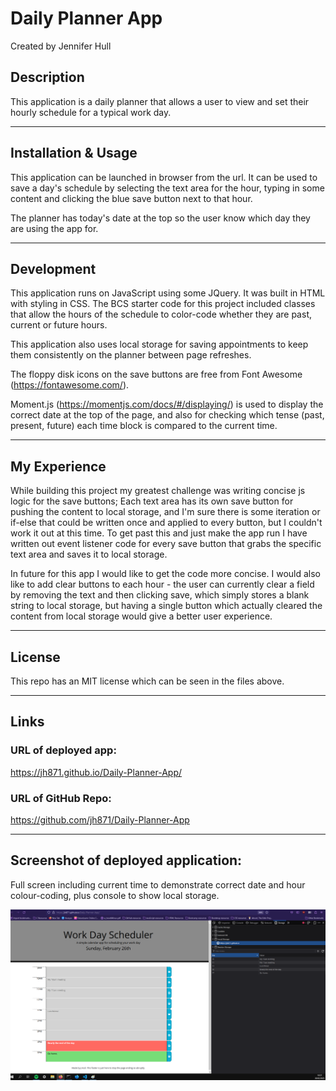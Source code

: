 # Daily Planner App
Created by Jennifer Hull


## Description
This application is a daily planner that allows a user to view and set their hourly schedule for a typical work day.


------
## Installation & Usage
This application can be launched in browser from the url. It can be used to save a day's schedule by selecting the text area for the hour, typing in some content and clicking the blue save button next to that hour.


The planner has today's date at the top so the user know which day they are using the app for.


------
## Development
This application runs on JavaScript using some JQuery. It was built in HTML with styling in CSS. The BCS starter code for this project included classes that allow the hours of the schedule to color-code whether they are past, current or future hours. 

This application also uses local storage for saving appointments to keep them consistently on the planner between page refreshes.


The floppy disk icons on the save buttons are free from Font Awesome (https://fontawesome.com/).


Moment.js (https://momentjs.com/docs/#/displaying/) is used to display the correct date at the top of the page, and also for checking which tense (past, present, future) each time block is compared to the current time.



------
## My Experience 
While building this project my greatest challenge was writing concise js logic for the save buttons; Each text area has its own save button for pushing the content to local storage, and I'm sure there is some iteration or if-else that could be written once and applied to every button, but I couldn't work it out at this time. To get past this and just make the app run I have written out event listener code for every save button that grabs the specific text area and saves it to local storage.


In future for this app I would like to get the code more concise. I would also like to add clear buttons to each hour - the user can currently clear a field by removing the text and then clicking save, which simply stores a blank string to local storage, but having a single button which actually cleared the content from local storage would give a better user experience.


------
## License
This repo has an MIT license which can be seen in the files above.


------
## Links

### URL of deployed app:
https://jh871.github.io/Daily-Planner-App/

### URL of GitHub Repo:
https://github.com/jh871/Daily-Planner-App

------
## Screenshot of deployed application: 
Full screen including current time to demonstrate correct date and hour colour-coding, plus console to show local storage.

![Screenshot of daily planner application](assets/images/daily-planner-app_Screenshot_JHull.png)